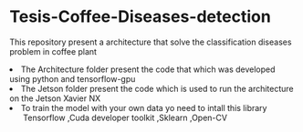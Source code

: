 # Tesis-Coffee-Diseases-detection
This repository present a architecture that solve the classification diseases problem in coffee plant
<li>The Architecture folder present the code that which was developed using python and tensorflow-gpu
<li>The Jetson folder present the code which is used to run the architecture on the Jetson Xavier NX
<li>To train the model with your own data yo need to intall this library
<ul>Tensorflow
,Cuda developer toolkit
,Sklearn
,Open-CV</ul>
